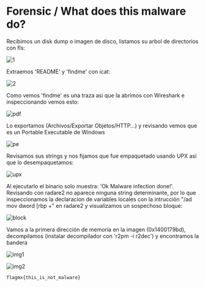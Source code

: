 # Forensic / What does this malware do?

Recibimos un disk dump o imagen de disco, listamos su arbol de directorios con fls:

![1](https://github.com/user-attachments/assets/1727b5c0-664c-4a79-b746-12fa6c83d10b)

Extraemos 'README' y 'findme' con icat:

![2](https://github.com/user-attachments/assets/c413df9f-a50a-492e-8038-37d8d6a3af1c)

Como vemos 'findme' es una traza asi que la abrimos con Wireshark e inspeccionando vemos esto:

![pdf](https://github.com/user-attachments/assets/588a9fd0-2e1f-4b28-bb08-7868b5439c45)

Lo exportamos (Archivos/Exportar Objetos/HTTP...) y revisando vemos que es un Portable Executable de Windows

![pe](https://github.com/user-attachments/assets/01ef58aa-fa80-47b8-81a2-faaf026f0fce)

Revisamos sus strings y nos fijamos que fue empaquetado usando UPX así que lo desempaquetamos:

![upx](https://github.com/user-attachments/assets/b1ec584a-ef04-4dec-95a7-00f0c32824c1)

Al ejecutarlo el binario solo muestra: 'Ok Malware infection done!'. Revisando con radare2 no aparece ninguna string determinante, por lo que inspeccionamos la declaracion de variables locales con la intrucción "/ad mov dword [rbp +" en radare2 y visualizamos un sospechoso bloque:
 
 ![block](https://github.com/user-attachments/assets/34a8203f-63ab-4b28-80fd-22583bcf22e2)

Vamos a la primera dirección de memoria en la imagen (0x1400179bd), decompilamos (instalar decompilador con 'r2pm -i r2dec') y encontramos la bandera

![img1](https://github.com/user-attachments/assets/73623cfd-24c0-4314-afce-7989aa68fbdd)

![img2](https://github.com/user-attachments/assets/a15ca9ad-f83c-48e5-addf-0d19ecd2ce24)

`flagmx{this_is_not_malware}`


